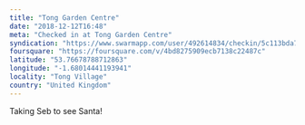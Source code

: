 ```yaml
---
title: "Tong Garden Centre"
date: "2018-12-12T16:48"
meta: "Checked in at Tong Garden Centre"
syndication: "https://www.swarmapp.com/user/492614834/checkin/5c113bda780eee002c262383"
foursquare: "https://foursquare.com/v/4bd8275909ecb7138c22487c"
latitude: "53.76678788712863"
longitude: "-1.68014441193941"
locality: "Tong Village"
country: "United Kingdom"
---
```

Taking Seb to see Santa!
